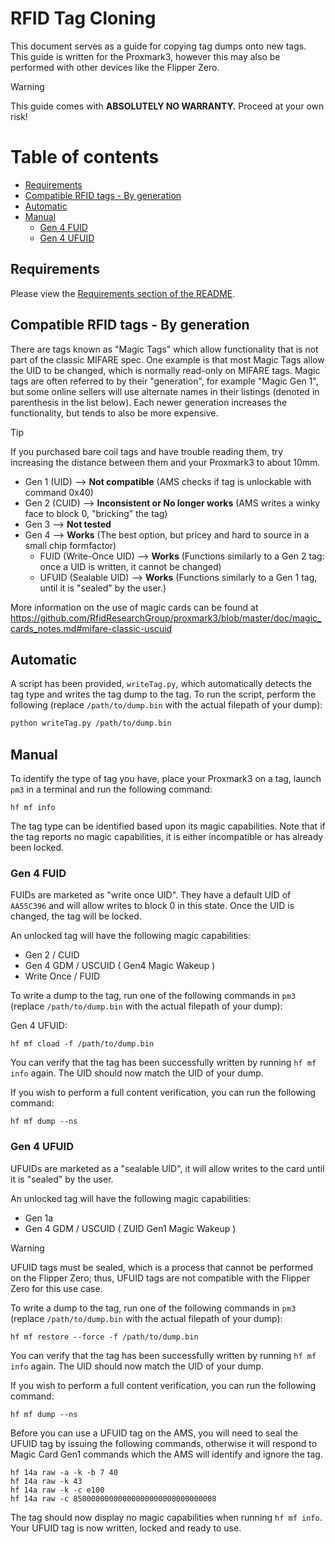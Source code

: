 # RFID Tag Cloning

This document serves as a guide for copying tag dumps onto new tags.
This guide is written for the Proxmark3, however this may also be performed with other devices like the Flipper Zero.

> [!WARNING]
> This guide comes with **ABSOLUTELY NO WARRANTY.** Proceed at your own risk!

# Table of contents
<!--ts-->
   * [Requirements](#requirements)
   * [Compatible RFID tags - By generation](#compatible-rfid-tags---by-generation)
   * [Automatic](#automatic)
   * [Manual](#manual)
      * [Gen 4 FUID](#gen-4-fuid)
      * [Gen 4 UFUID](#gen-4-ufuid)
<!--te-->

## Requirements

Please view the [Requirements section of the README](../README.md#requirements).

## Compatible RFID tags - By generation

There are tags known as "Magic Tags" which allow functionality that is not part of the classic MIFARE spec. One example is that most Magic Tags allow the UID to be changed, which is normally read-only on MIFARE tags. Magic tags are often referred to by their "generation", for example "Magic Gen 1", but some online sellers will use alternate names in their listings (denoted in parenthesis in the list below). Each newer generation increases the functionality, but tends to also be more expensive.

> [!TIP]
> If you purchased bare coil tags and have trouble reading them, try increasing the distance between them and your Proxmark3 to about 10mm.

- Gen 1 (UID) --> **Not compatible** (AMS checks if tag is unlockable with command 0x40)
- Gen 2 (CUID) --> **Inconsistent or No longer works** (AMS writes a winky face to block 0, "bricking" the tag)
- Gen 3 --> **Not tested**
- Gen 4 --> **Works** (The best option, but pricey and hard to source in a small chip formfactor)
  - FUID (Write-Once UID) --> **Works** (Functions similarly to a Gen 2 tag: once a UID is written, it cannot be changed)
  - UFUID (Sealable UID) --> **Works** (Functions similarly to a Gen 1 tag, until it is "sealed" by the user.)

More information on the use of magic cards can be found at https://github.com/RfidResearchGroup/proxmark3/blob/master/doc/magic_cards_notes.md#mifare-classic-uscuid

## Automatic

A script has been provided, `writeTag.py`, which automatically detects the tag type and writes the tag dump to the tag. To run the script, perform the following (replace `/path/to/dump.bin` with the actual filepath of your dump):

```sh
python writeTag.py /path/to/dump.bin
```

## Manual

To identify the type of tag you have, place your Proxmark3 on a tag, launch `pm3` in a terminal and run the following command:

```
hf mf info
```

The tag type can be identified based upon its magic capabilities.  Note that if the tag reports no magic capabilities, it is either incompatible or has already been locked.

### Gen 4 FUID

FUIDs are marketed as "write once UID".  They have a default UID of `AA55C396` and will allow writes to block 0 in this state. Once the UID is changed, the tag will be locked.

An unlocked tag will have the following magic capabilities:
- Gen 2 / CUID
- Gen 4 GDM / USCUID ( Gen4 Magic Wakeup )
- Write Once / FUID

To write a dump to the tag, run one of the following commands in `pm3` (replace `/path/to/dump.bin` with the actual filepath of your dump):

Gen 4 UFUID:
```
hf mf cload -f /path/to/dump.bin
```

You can verify that the tag has been successfully written by running `hf mf info` again.  The UID should now match the UID of your dump.

If you wish to perform a full content verification, you can run the following command:
```
hf mf dump --ns
```

### Gen 4 UFUID

UFUIDs are marketed as a "sealable UID", it will allow writes to the card until it is "sealed" by the user.

An unlocked tag will have the following magic capabilities:

- Gen 1a
- Gen 4 GDM / USCUID ( ZUID Gen1 Magic Wakeup )

> [!WARNING]
> UFUID tags must be sealed, which is a process that cannot be performed on the Flipper Zero; thus, UFUID tags are not compatible with the Flipper Zero for this use case.

To write a dump to the tag, run one of the following commands in `pm3` (replace `/path/to/dump.bin` with the actual filepath of your dump):

```
hf mf restore --force -f /path/to/dump.bin
```

You can verify that the tag has been successfully written by running `hf mf info` again.  The UID should now match the UID of your dump.

If you wish to perform a full content verification, you can run the following command:
```
hf mf dump --ns
```

Before you can use a UFUID tag on the AMS, you will need to seal the UFUID tag by issuing the following commands, otherwise it will respond to Magic Card Gen1 commands which the AMS will identify and ignore the tag. 

```
hf 14a raw -a -k -b 7 40
hf 14a raw -k 43
hf 14a raw -k -c e100
hf 14a raw -c 85000000000000000000000000000008
```

The tag should now display no magic capabilities when running `hf mf info`.  Your UFUID tag is now written, locked and ready to use.
